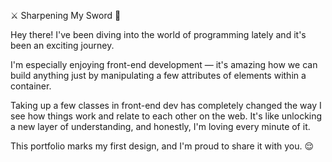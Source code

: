 ⚔️ Sharpening My Sword 👑

Hey there! I've been diving into the world of programming lately and it's been an exciting journey.

I'm especially enjoying front-end development — it's amazing how we can build anything just by manipulating a few attributes of elements within a container.

Taking up a few classes in front-end dev has completely changed the way I see how things work and relate to each other on the web. It's like unlocking a new layer of understanding, and honestly, I'm loving every minute of it.

This portfolio marks my first design, and I'm proud to share it with you. 😌
